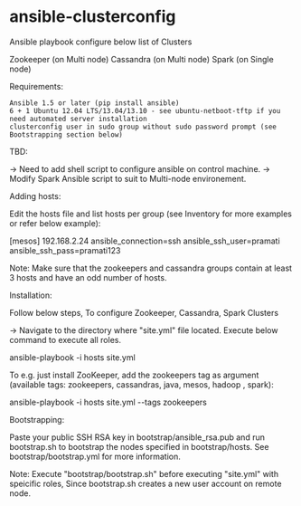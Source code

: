 ansible-clusterconfig
=====================

Ansible playbook configure below list of Clusters

Zookeeper (on Multi node)
Cassandra (on Multi node)
Spark     (on Single node)


Requirements:

    Ansible 1.5 or later (pip install ansible)
    6 + 1 Ubuntu 12.04 LTS/13.04/13.10 - see ubuntu-netboot-tftp if you need automated server installation
    clusterconfig user in sudo group without sudo password prompt (see Bootstrapping section below)
    
TBD: 

-> Need to add shell script to configure ansible on control machine. 
-> Modify Spark Ansible script to suit to Multi-node environement.
	
Adding hosts:

Edit the hosts file and list hosts per group (see Inventory for more examples or refer below example):

[mesos]
192.168.2.24 ansible_connection=ssh ansible_ssh_user=pramati ansible_ssh_pass=pramati123

Note: Make sure that the zookeepers and cassandra groups contain at least 3 hosts and have an odd number of hosts.


Installation:

Follow below steps, To configure Zookeeper, Cassandra, Spark Clusters

-> Navigate to the directory where "site.yml" file located. Execute below command to execute all roles.

ansible-playbook -i hosts site.yml


To e.g. just install ZooKeeper, add the zookeepers tag as argument (available tags: zookeepers, cassandras, java, mesos, hadoop , spark):

ansible-playbook -i hosts site.yml --tags zookeepers


Bootstrapping:

Paste your public SSH RSA key in bootstrap/ansible_rsa.pub and run bootstrap.sh to bootstrap the nodes specified in bootstrap/hosts. See bootstrap/bootstrap.yml for more information.

Note: Execute "bootstrap/bootstrap.sh" before executing "site.yml" with speicific roles, Since bootstrap.sh creates a new user account on remote node.
